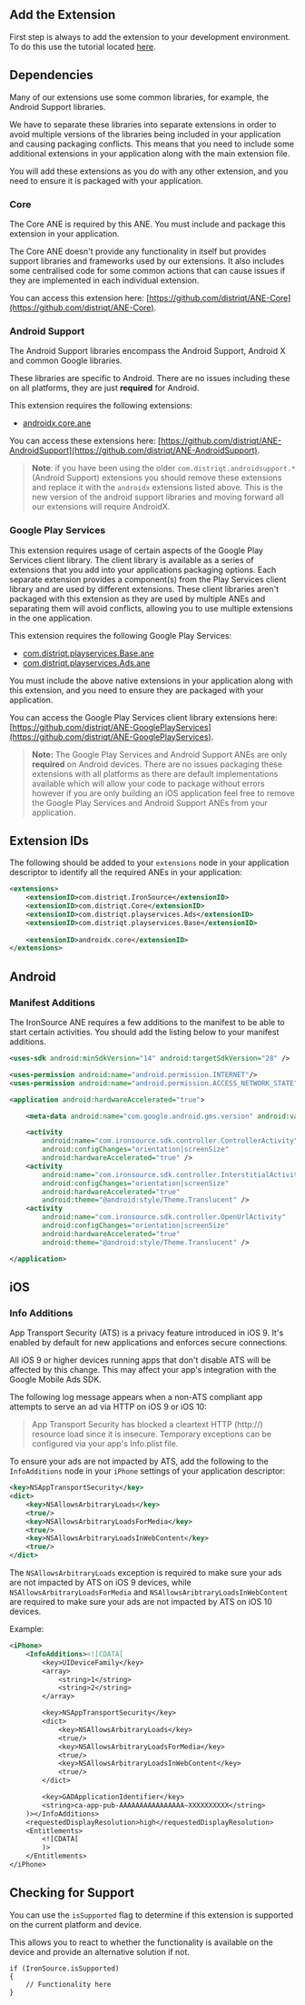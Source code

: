 
## Add the Extension

First step is always to add the extension to your development environment. 
To do this use the tutorial located [here](https://airnativeextensions.github.io/tutorials/getting-started).



## Dependencies

Many of our extensions use some common libraries, for example, the Android Support libraries.

We have to separate these libraries into separate extensions in order to avoid multiple versions of the libraries being included in your application and causing packaging conflicts. This means that you need to include some additional extensions in your application along with the main extension file.

You will add these extensions as you do with any other extension, and you need to ensure it is packaged with your application.


### Core 

The Core ANE is required by this ANE. You must include and package this extension in your application.

The Core ANE doesn't provide any functionality in itself but provides support libraries and frameworks used by our extensions.
It also includes some centralised code for some common actions that can cause issues if they are implemented in each individual extension.

You can access this extension here: [https://github.com/distriqt/ANE-Core](https://github.com/distriqt/ANE-Core).


### Android Support

The Android Support libraries encompass the Android Support, Android X and common Google libraries. 

These libraries are specific to Android. There are no issues including these on all platforms, they are just **required** for Android.

This extension requires the following extensions:

- [androidx.core.ane](https://github.com/distriqt/ANE-AndroidSupport/raw/master/lib/androidx.core.ane)

You can access these extensions here: [https://github.com/distriqt/ANE-AndroidSupport](https://github.com/distriqt/ANE-AndroidSupport).


>
> **Note**: if you have been using the older `com.distriqt.androidsupport.*` (Android Support) extensions you should remove these extensions and replace it with the `androidx` extensions listed above. This is the new version of the android support libraries and moving forward all our extensions will require AndroidX.
>



### Google Play Services 

This extension requires usage of certain aspects of the Google Play Services client library. 
The client library is available as a series of extensions that you add into your applications packaging options. 
Each separate extension provides a component(s) from the Play Services client library and are used by different extensions. 
These client libraries aren't packaged with this extension as they are used by multiple ANEs and separating them 
will avoid conflicts, allowing you to use multiple extensions in the one application.

This extension requires the following Google Play Services:

- [com.distriqt.playservices.Base.ane](https://github.com/distriqt/ANE-GooglePlayServices/raw/master/lib/com.distriqt.playservices.Base.ane)
- [com.distriqt.playservices.Ads.ane](https://github.com/distriqt/ANE-GooglePlayServices/raw/master/lib/com.distriqt.playservices.Ads.ane)

You must include the above native extensions in your application along with this extension, 
and you need to ensure they are packaged with your application.

You can access the Google Play Services client library extensions here: 
[https://github.com/distriqt/ANE-GooglePlayServices](https://github.com/distriqt/ANE-GooglePlayServices).


>
> **Note:** The Google Play Services and Android Support ANEs are only **required** on Android devices. 
> There are no issues packaging these extensions with all platforms as there are default implementations available which will allow your code to package without errors however if you are only building an iOS application feel free to remove the Google Play Services and Android Support ANEs from your application.
>


## Extension IDs

The following should be added to your `extensions` node in your application descriptor to identify all the required ANEs in your application:

```xml
<extensions>
	<extensionID>com.distriqt.IronSource</extensionID>
	<extensionID>com.distriqt.Core</extensionID>
	<extensionID>com.distriqt.playservices.Ads</extensionID>
	<extensionID>com.distriqt.playservices.Base</extensionID>
	
    <extensionID>androidx.core</extensionID>
</extensions>
```


## Android 

### Manifest Additions 

The IronSource ANE requires a few additions to the manifest to be able to start certain activities. You should add the listing below to your manifest additions.

```xml
<uses-sdk android:minSdkVersion="14" android:targetSdkVersion="28" />

<uses-permission android:name="android.permission.INTERNET"/>
<uses-permission android:name="android.permission.ACCESS_NETWORK_STATE" />

<application android:hardwareAccelerated="true">

    <meta-data android:name="com.google.android.gms.version" android:value="@integer/google_play_services_version" />

    <activity
        android:name="com.ironsource.sdk.controller.ControllerActivity"
        android:configChanges="orientation|screenSize"
        android:hardwareAccelerated="true" />
    <activity
        android:name="com.ironsource.sdk.controller.InterstitialActivity"
        android:configChanges="orientation|screenSize"
        android:hardwareAccelerated="true"
        android:theme="@android:style/Theme.Translucent" />
    <activity
        android:name="com.ironsource.sdk.controller.OpenUrlActivity"
        android:configChanges="orientation|screenSize"
        android:hardwareAccelerated="true"
        android:theme="@android:style/Theme.Translucent" />

</application>
```


## iOS 

### Info Additions


App Transport Security (ATS) is a privacy feature introduced in iOS 9. It's enabled 
by default for new applications and enforces secure connections.

All iOS 9 or higher devices running apps that don't disable ATS will be affected by 
this change. This may affect your app's integration with the Google Mobile Ads SDK.

The following log message appears when a non-ATS compliant app attempts to serve an 
ad via HTTP on iOS 9 or iOS 10:

> App Transport Security has blocked a cleartext HTTP (http://) resource load since it is insecure. Temporary exceptions can be configured via your app's Info.plist file.

To ensure your ads are not impacted by ATS, add the following to the `InfoAdditions`
node in your `iPhone` settings of your application descriptor:

```xml
<key>NSAppTransportSecurity</key>
<dict>
	<key>NSAllowsArbitraryLoads</key>
	<true/>
	<key>NSAllowsArbitraryLoadsForMedia</key>
	<true/>
	<key>NSAllowsArbitraryLoadsInWebContent</key>
	<true/>
</dict>
```

The `NSAllowsArbitraryLoads` exception is required to make sure your ads are not 
impacted by ATS on iOS 9 devices, while `NSAllowsArbitraryLoadsForMedia` and 
`NSAllowsAribtraryLoadsInWebContent` are required to make sure your ads are 
not impacted by ATS on iOS 10 devices.


Example:


```xml
<iPhone>
	<InfoAdditions><![CDATA[
		<key>UIDeviceFamily</key>
		<array>
			<string>1</string>
			<string>2</string>
		</array>

		<key>NSAppTransportSecurity</key>
		<dict>
			<key>NSAllowsArbitraryLoads</key>
			<true/>
			<key>NSAllowsArbitraryLoadsForMedia</key>
			<true/>
			<key>NSAllowsArbitraryLoadsInWebContent</key>
			<true/>
		</dict>

		<key>GADApplicationIdentifier</key>
		<string>ca-app-pub-AAAAAAAAAAAAAAAA~XXXXXXXXXX</string>
	)></InfoAdditions>
	<requestedDisplayResolution>high</requestedDisplayResolution>
	<Entitlements>
		<![CDATA[
		)>
	</Entitlements>
</iPhone>
```




## Checking for Support

You can use the `isSupported` flag to determine if this extension is supported on the current platform and device.

This allows you to react to whether the functionality is available on the device and provide an alternative solution if not.


```as3
if (IronSource.isSupported)
{
	// Functionality here
}
```


